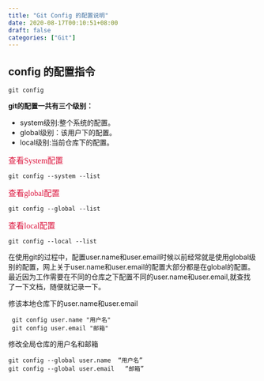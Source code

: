 ```yaml
---
title: "Git Config 的配置说明"
date: 2020-08-17T00:10:51+08:00
draft: false
categories: ["Git"]
---
```


## config 的配置指令

```
git config 
```
**git的配置一共有三个级别：**    

- system级别:整个系统的配置。   
- global级别：该用户下的配置。  
- local级别:当前仓库下的配置。  

<font color=#DC143C size=3 face="黑体">查看System配置</font>

```
git config --system --list 
```
<font color=#DC143C size=3 face="黑体">查看global配置</font>
```
git config --global --list
```
<font color=#DC143C size=3 face="黑体">查看local配置</font>
```
git config --local --list
```

在使用git的过程中，配置user.name和user.email时候以前经常就是使用global级别的配置，网上关于user.name和user.email的配置大部分都是在global的配置。最近因为工作需要在不同的仓库之下配置不同的user.name和user.email,就查找了一下文档，随便就记录一下。  

修该本地仓库下的user.name和user.email

```
 git config user.name "用户名"
 git config user.email "邮箱"
```

修改全局仓库的用户名和邮箱

```
git config --global user.name  “用户名”
git config --global user.email   “邮箱”
```
